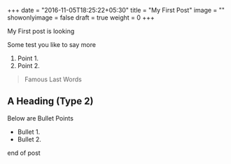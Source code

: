 +++
date = "2016-11-05T18:25:22+05:30"
title = "My First Post"
image = ""
showonlyimage = false
draft = true
weight = 0
+++

My First post is looking
<!--more-->

Some test you like to say more

1. Point 1.
2. Point 2.

> Famous Last Words

## A Heading (Type 2)

Below are Bullet Points
* Bullet 1.
* Bullet 2.

end of post 
